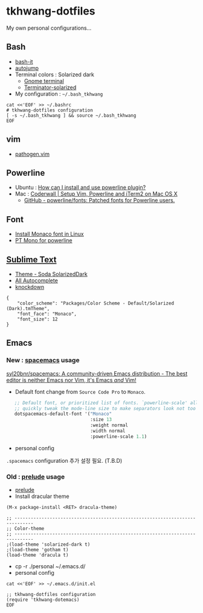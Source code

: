 tkhwang-dotfiles
================

My own personal configurations...

## Bash

* [bash-it](https://github.com/Bash-it/bash-it)
* [autojump](https://github.com/wting/autojump)
* Terminal colors : Solarized dark
	- [Gnome terminal](https://github.com/metalelf0/gnome-terminal-colors)
	- [Terminator-solarized](https://github.com/ghuntley/terminator-solarized)
* My configuration : `~/.bash_tkhwang`

```
cat <<'EOF' >> ~/.bashrc
# tkhwang-dotfiles configuration
[ -s ~/.bash_tkhwang ] && source ~/.bash_tkhwang
EOF
```

## vim

- [pathogen.vim](https://github.com/tpope/vim-pathogen)


## Powerline

- Ubuntu : [How can I install and use powerline plugin?](http://askubuntu.com/questions/283908/how-can-i-install-and-use-powerline-plugin)
- Mac : [Coderwall | Setup Vim, Powerline and iTerm2 on Mac OS X](https://coderwall.com/p/yiot4q/setup-vim-powerline-and-iterm2-on-mac-os-x)
	 - [GitHub - powerline/fonts: Patched fonts for Powerline users.](https://github.com/powerline/fonts)


## Font

- [Install Monaco font in Linux](https://gist.github.com/rogerleite/99819#file-install_monaco_font-sh)
- [PT Mono for powerline](https://github.com/wedens/dotfiles/blob/master/fonts/PT%20Mono%20for%20Powerline.ttf)



##  [Sublime Text](http://www.sublimetext.com/3)

- [Theme - Soda Solarized​Dark](https://packagecontrol.io/packages/Theme%20-%20Soda%20SolarizedDark)
- [All Autocomplete](https://packagecontrol.io/packages/All%20Autocomplete)
- [knockdown](https://github.com/aziz/knockdown/)

```
{
    "color_scheme": "Packages/Color Scheme - Default/Solarized (Dark).tmTheme",
    "font_face": "Monaco",
    "font_size": 12
}
```



## Emacs

### New : [spacemacs](https://github.com/syl20bnr/spacemacs) usage

[syl20bnr/spacemacs: A community-driven Emacs distribution - The best editor is neither Emacs nor Vim, it's Emacs *and* Vim!](https://github.com/syl20bnr/spacemacs)

* Default font change from `Source Code Pro`  to `Monaco`.

```lisp
   ;; Default font, or prioritized list of fonts. `powerline-scale' allows to
   ;; quickly tweak the mode-line size to make separators look not too crappy.
   dotspacemacs-default-font '("Monaco"
                               :size 13
                               :weight normal
                               :width normal
                               :powerline-scale 1.1)
```

* personal config

`.spacemacs` configuration 추가 설정 필요. (T.B.D)

### Old : [prelude](https://github.com/bbatsov/prelude) usage

* [prelude](https://github.com/bbatsov/prelude)
* Install dracular theme

```
(M-x package-install <RET> dracula-theme)
```

```
;; -----------------------------------------------------------------------------
;; Color-theme
;; -----------------------------------------------------------------------------
;(load-theme 'solarized-dark t)
;(load-theme 'gotham t)
(load-theme 'dracula t)
```

* cp -r ./personal ~/.emacs.d/
* personal config

```
cat <<'EOF' >> ~/.emacs.d/init.el

;; tkhwang-dotfiles configuration
(require 'tkhwang-dotemacs)
EOF
```
